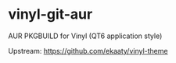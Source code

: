 # vinyl-git-aur
AUR PKGBUILD for Vinyl (QT6 application style)

Upstream: https://github.com/ekaaty/vinyl-theme

